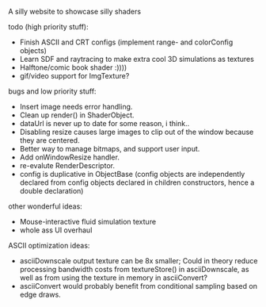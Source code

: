A silly website to showcase silly shaders

todo (high priority stuff):
- Finish ASCII and CRT configs (implement range- and colorConfig objects)
- Learn SDF and raytracing to make extra cool 3D simulations as textures
- Halftone/comic book shader :))))
- gif/video support for ImgTexture?

bugs and low priority stuff:
- Insert image needs error handling.
- Clean up render() in ShaderObject.
- dataUrl is never up to date for some reason, i think..
- Disabling resize causes large images to clip out of the window because they are centered.
- Better way to manage bitmaps, and support user input.
- Add onWindowResize handler.
- re-evalute RenderDescriptor.
- config is duplicative in ObjectBase (config objects are independently declared from config objects declared in children constructors, hence a double declaration)

other wonderful ideas:
- Mouse-interactive fluid simulation texture
- whole ass UI overhaul


ASCII optimization ideas:
- asciiDownscale output texture can be 8x smaller; Could in theory reduce processing bandwidth costs from textureStore() in asciiDownscale, as well as from using the texture in memory in asciiConvert?
- asciiConvert would probably benefit from conditional sampling based on edge draws.
